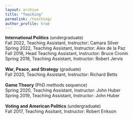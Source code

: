 ```yaml
---
layout: archive
title: "Teaching"
permalink: /teaching/
author_profile: true
---
```


**International Politics** (undergraduate)<br>
Fall 2022, Teaching Assistant, Instructor: Camara Silver<br>
Spring 2022, Teaching Assistant, Instructor: Alex de la Paz<br>
Fall 2018, Head Teaching Assistant, Instructor: Bruce Cronin<br>
Spring 2018, Teaching Assistant, Instructor: Robert Jervis<br>
<br>
**War, Peace, and Strategy** (graduate)<br>
Fall 2020, Teaching Assistant, Instructor: Richard Betts<br>
<br>
**Game Theory** (PhD methods sequence)<br>
Spring 2020, Teaching Assistant, Instructor: John Huber<br>
Spring 2019, Teaching Assistant, Instructor: John Huber<br>
<br>
**Voting and American Politics** (undergraduate)<br>
Fall 2017, Teaching Assitant, Instructor: Robert Erikson<br>
<br>